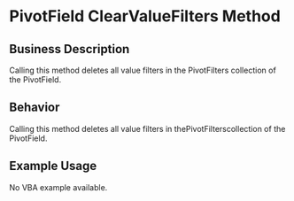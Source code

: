 # PivotField ClearValueFilters Method

## Business Description
Calling this method deletes all value filters in the PivotFilters collection of the PivotField.

## Behavior
Calling this method deletes all value filters in thePivotFilterscollection of the PivotField.

## Example Usage
No VBA example available.